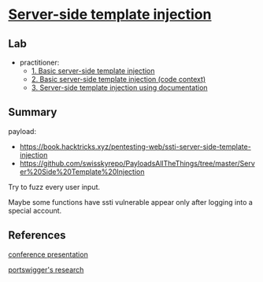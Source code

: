 # [Server-side template injection](https://portswigger.net/web-security/server-side-template-injection)

## Lab

- practitioner:
  - [1. Basic server-side template injection](./lab/1.%20Basic%20server-side%20template%20injection.md)
  - [2. Basic server-side template injection (code context)](./lab/2.%20Basic%20server-side%20template%20injection%20(code%20context).md)
  - [3. Server-side template injection using documentation](./lab/3.%20Server-side%20template%20injection%20using%20documentation.md)

## Summary

payload:

- <https://book.hacktricks.xyz/pentesting-web/ssti-server-side-template-injection>
- <https://github.com/swisskyrepo/PayloadsAllTheThings/tree/master/Server%20Side%20Template%20Injection>

Try to fuzz every user input.

Maybe some functions have ssti vulnerable appear only after logging into a special account.

## References

[conference presentation](https://portswigger.net/research/server-side-template-injection)

[portswigger's research](https://portswigger.net/research/server-side-template-injection)
